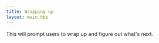```yaml
---
title: Wrapping up
layout: main.hbs
---
```


This will prompt users to wrap up and figure out what's next.